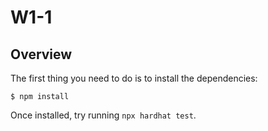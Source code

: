 # W1-1

## Overview

The first thing you need to do is to install the dependencies:

`$ npm install`


Once installed, try running `npx hardhat test`.

